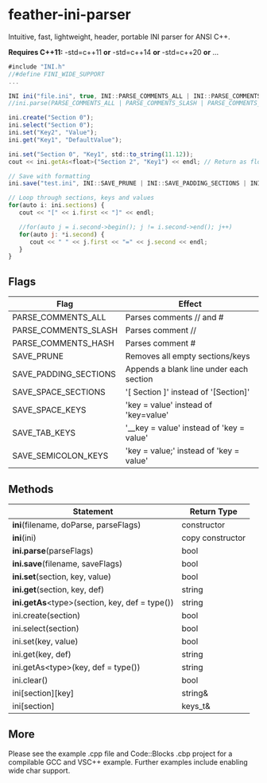 

feather-ini-parser
==================

Intuitive, fast, lightweight, header, portable INI parser for ANSI C++.

**Requires C++11:**
-std=c++11 **or** -std=c++14 **or** -std=c++20 **or** ...

```js
#include "INI.h"
//#define FINI_WIDE_SUPPORT
...

INI ini("file.ini", true, INI::PARSE_COMMENTS_ALL | INI::PARSE_COMMENTS_SLASH | INI::PARSE_COMMENTS_HASH);  // Assign ini file and parse
//ini.parse(PARSE_COMMENTS_ALL | PARSE_COMMENTS_SLASH | PARSE_COMMENTS_HASH);

ini.create("Section 0");
ini.select("Section 0");
ini.set("Key2", "Value");
ini.get("Key1", "DefaultValue");

ini.set("Section 0", "Key1", std::to_string(11.12));
cout << ini.getAs<float>("Section 2", "Key1") << endl; // Return as float

// Save with formatting
ini.save("test.ini", INI::SAVE_PRUNE | INI::SAVE_PADDING_SECTIONS | INI::SAVE_SPACE_SECTIONS | INI::SAVE_SPACE_KEYS | INI::SAVE_TAB_KEYS | INI::SAVE_SEMICOLON_KEYS);

// Loop through sections, keys and values
for(auto i: ini.sections) {
   cout << "[" << i.first << "]" << endl;

   //for(auto j = i.second->begin(); j != i.second->end(); j++)
   for(auto j: *i.second) {
      cout << " " << j.first << "=" << j.second << endl;
   }
}
```
## Flags

Flag     | Effect
------------- | -------------
PARSE_COMMENTS_ALL| Parses comments // and #
PARSE_COMMENTS_SLASH| Parses comment //
PARSE_COMMENTS_HASH| Parses comment #
SAVE_PRUNE| Removes all empty sections/keys
SAVE_PADDING_SECTIONS| Appends a blank line under each section
SAVE_SPACE_SECTIONS| '[ Section ]' instead of '[Section]'
SAVE_SPACE_KEYS| 'key = value' instead of 'key=value'
SAVE_TAB_KEYS| '__key = value' instead of 'key = value'
SAVE_SEMICOLON_KEYS| 'key = value;' instead of 'key = value'

## Methods

Statement     | Return Type
------------- | -------------
**ini**(filename, doParse, parseFlags)|constructor
**ini**(ini)|copy constructor
**ini.parse**(parseFlags)|bool
**ini.save**(filename, saveFlags)|bool
**ini.set**(section, key, value)|bool
**ini.get**(section, key, def)|string
**ini.getAs**\<type\>(section, key, def = type())|string
ini.create(section)|bool
ini.select(section)|bool
ini.set(key, value)|bool
ini.get(key, def)|string
ini.getAs\<type\>(key, def = type())|string
ini.clear()|bool
ini[section][key]|string&
ini[section]|keys_t&

## More
Please see the example .cpp file and Code::Blocks .cbp project for a compilable GCC and VSC++ example. Further examples include enabling wide char support.
